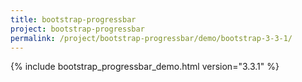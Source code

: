 ```yaml
---
title: bootstrap-progressbar
project: bootstrap-progressbar
permalink: /project/bootstrap-progressbar/demo/bootstrap-3-3-1/
---
```


{% include bootstrap_progressbar_demo.html version="3.3.1" %}
